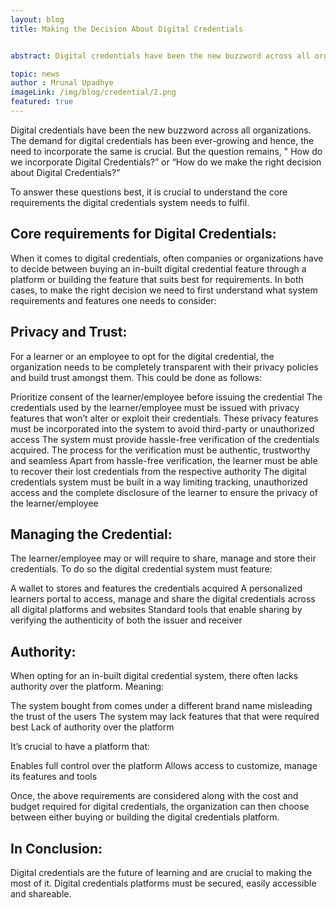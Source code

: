 ```yaml
---
layout: blog
title: Making the Decision About Digital Credentials


abstract: Digital credentials have been the new buzzword across all organizations. The demand for digital credentials has been ever-growing and hence, the need to incorporate the same is crucial. But the question remains, " How do we incorporate Digital Credentials?” or “How do we make the right decision about Digital Credentials?” To answer these questions best, it is crucial to understand the core requirements the digital credentials system needs to fulfil.

topic: news
author : Mrunal Upadhye
imageLink: /img/blog/credential/2.png
featured: true
---
```

Digital credentials have been the new buzzword across all organizations. The demand for digital credentials has been ever-growing and hence, the need to incorporate the same is crucial. But the question remains, " How do we incorporate Digital Credentials?” or “How do we make the right decision about Digital Credentials?”

To answer these questions best, it is crucial to understand the core requirements the digital credentials system needs to fulfil.

## Core requirements for Digital Credentials:

When it comes to digital credentials, often companies or organizations have to decide between buying an in-built digital credential feature through a platform or building the feature that suits best for requirements. In both cases, to make the right decision we need to first understand what system requirements and features one needs to consider:

## Privacy and Trust:

For a learner or an employee to opt for the digital credential, the organization needs to be completely transparent with their privacy policies and build trust amongst them. This could be done as follows:

Prioritize consent of the learner/employee before issuing the credential
The credentials used by the learner/employee must be issued with privacy features that won’t alter or exploit their credentials. These privacy features must be incorporated into the system to avoid third-party or unauthorized access
The system must provide hassle-free verification of the credentials acquired. The process for the verification must be authentic, trustworthy and seamless
Apart from hassle-free verification, the learner must be able to recover their lost credentials from the respective authority 
The digital credentials system must be built in a way limiting tracking, unauthorized access and the complete disclosure of the learner to ensure the privacy of the learner/employee

## Managing the Credential:

The learner/employee may or will require to share, manage and store their credentials. To do so the digital credential system must feature:

A wallet to stores and features the credentials acquired
A personalized learners portal to access, manage and share the digital credentials across all digital platforms and websites
Standard tools that enable sharing by verifying the authenticity of both the issuer and receiver

## Authority:

When opting for an in-built digital credential system, there often lacks authority over the platform. Meaning:

The system bought from comes under a different brand name misleading the trust of the users
The system may lack features that that were required best
Lack of authority over the platform

It’s crucial to have a platform that:

Enables full control over the platform
Allows access to customize, manage its features and tools

Once, the above requirements are considered along with the cost and budget required for digital credentials, the organization can then choose between either buying or building the digital credentials platform. 

## In Conclusion:

Digital credentials are the future of learning and are crucial to making the most of it. Digital credentials platforms must be secured, easily accessible and shareable. 
